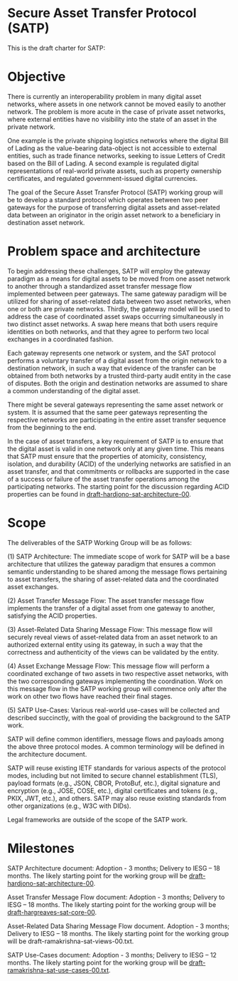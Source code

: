 # Secure Asset Transfer Protocol (SATP)

This is the draft charter for SATP:

# Objective

There is currently an interoperability problem in many digital asset networks, where assets in one network cannot be moved easily to another network. The problem is more acute in the case of private asset networks, where external entities have no visibility into the state of an asset in the private network.

One example is the private shipping logistics networks where the digital Bill of Lading as the value-bearing data-object is not accessible to external entities, such as trade finance networks, seeking to issue Letters of Credit based on the Bill of Lading. A second example is regulated digital representations of real-world private assets, such as property ownership certificates, and regulated government-issued digital currencies.

The goal of the Secure Asset Transfer Protocol (SATP) working group will be to develop a standard protocol which operates between two peer gateways for the purpose of transferring digital assets and asset-related data between an originator in the origin asset network to a beneficiary in destination asset network.

# Problem space and architecture

To begin addressing these challenges, SATP will employ the gateway paradigm as a means for digital assets to be moved from one asset network to another through a standardized asset transfer message flow implemented between peer gateways. The same gateway paradigm will be utilized for sharing of asset-related data between two asset networks, when one or both are private networks. Thirdly, the gateway model will be used to address the case of coordinated asset swaps occurring simultaneously in two distinct asset networks. A swap here means that both users require identities on both networks, and that they agree to perform two local exchanges in a coordinated fashion.

Each gateway represents one network or system, and the SAT protocol performs a voluntary transfer of a digital asset from the origin network to a destination network, in such a way that evidence of the transfer can be obtained from both networks by a trusted third-party audit entity in the case of disputes. Both the origin and destination networks are assumed to share a common understanding of the digital asset.

There might be several gateways representing the same asset network or system. It is assumed that the same peer gateways representing the respective networks are participating in the entire asset transfer sequence from the beginning to the end.

In the case of asset transfers, a key requirement of SATP is to ensure that the digital asset is valid in one network only at any given time. This means that SATP must ensure that the properties of atomicity, consistency, isolation, and durability (ACID) of the underlying networks are satisfied in an asset transfer, and that commitments or rollbacks are supported in the case of a success or failure of the asset transfer operations among the participating networks. The starting point for the discussion regarding ACID properties can be found in [draft-hardjono-sat-architecture-00](https://datatracker.ietf.org/doc/draft-hardjono-sat-architecture/00/).


# Scope

The deliverables of the SATP Working Group will be as follows:

(1) SATP Architecture: The immediate scope of work for SATP will be a base architecture that utilizes the gateway paradigm that ensures a common semantic understanding to be shared among the message flows pertaining to asset transfers, the sharing of asset-related data and the coordinated asset exchanges.

(2) Asset Transfer Message Flow: The asset transfer message flow implements the transfer of a digital asset from one gateway to another, satisfying the ACID properties.

(3) Asset-Related Data Sharing Message Flow: This message flow will securely reveal views of asset-related data from an asset network to an authorized external entity using its gateway, in such a way that the correctness and authenticity of the views can be validated by the entity.

(4) Asset Exchange Message Flow: This message flow will perform a coordinated exchange of two assets in two respective asset networks, with the two corresponding gateways implementing the coordination. Work on this message flow in the SATP working group will commence only after the work on other two flows have reached their final stages.

(5) SATP Use-Cases: Various real-world use-cases will be collected and described succinctly, with the goal of providing the background to the SATP work.


SATP will define common identifiers, message flows and payloads among the above three protocol modes. A common terminology will be defined in the architecture document.

SATP will reuse existing IETF standards for various aspects of the protocol modes, including but not limited to secure channel establishment (TLS), payload formats (e.g., JSON, CBOR, ProtoBuf, etc.), digital signature and encryption (e.g., JOSE, COSE, etc.), digital certificates and tokens (e.g., PKIX, JWT, etc.), and others. SATP may also reuse existing standards from other organizations (e.g., W3C with DIDs).

Legal frameworks are outside of the scope of the SATP work.


# Milestones

SATP Architecture document: Adoption - 3 months; Delivery to IESG – 18 months. The likely starting point for the working group will be [draft-hardjono-sat-architecture-00](https://datatracker.ietf.org/doc/draft-hardjono-sat-architecture/00/).

Asset Transfer Message Flow document: Adoption - 3 months; Delivery to IESG – 18 months. The likely starting point for the working group will be [draft-hargreaves-sat-core-00](https://datatracker.ietf.org/doc/draft-hargreaves-sat-core/).

Asset-Related Data Sharing Message Flow document. Adoption - 3 months; Delivery to IESG – 18 months. The likely starting point for the working group will be draft-ramakrishna-sat-views-00.txt.

SATP Use-Cases document: Adoption - 3 months; Delivery to IESG – 12 months. The likely starting point for the working group will be [draft-ramakrishna-sat-use-cases-00.txt](https://datatracker.ietf.org/doc/draft-ramakrishna-sat-use-cases/).



